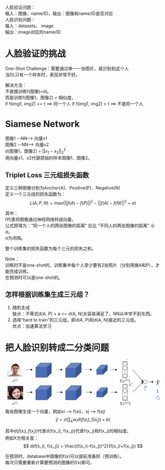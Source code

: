 人脸验证问题：  
输入：图像，name/ID，输出：图像和name/ID是否对应  
人脸识别问题：  
输入：datasets， image  
输出：image对应的name/ID  

# 人脸验证的挑战 

One-Shot Challenge：需要通过单一一张图片，就识别到这个人  
当DL只有一个样本时，表现非常不好。  

解决方法：  
不直接训练f(图像)=id。  
而是训练f(图像1、图像2) = 相似度。  
if f(img1, img2) <= t ==> 同一个人
if f(img1, img2) > t  ==> 不是同一个人

# Siamese Network

图像1 --NN--> 向量x1  
图像2 --NN--> 向量x2  
d(图像1，图像2) = $||x_1 - x_2||^2_2$  
用向量x1、x2代替原始的样本图像1、图像2。  

## Triplet Loss 三元组损失函数  

定义三种图像分别为Anchor(A)、Positive(P)、Negative(N)  
定义一个三元组的损失函数为：  
$$
L(A, P, N) = max(||f(A) - f(P)||^2 - ||f(A) - f(N)||^2 + \alpha)
$$

其中：  
f代表将图像通过神经网络转成向量。  
公式原理为：“同一个人的两张图像的距离” 应比 “不同人的两张图像的距离” 小$\alpha$。  
$\alpha$为间隔。  

整个训练集的损失函数为每个三元的损失之和。  

Note：  
训练时不是one-shot的，训练集中每个人至少要有2张照片（分别用做A和P），才能完成训练。  
在预测时可以是one-shot的。  

## 怎样根据训练集生成三元组？  

1. 随机生成  
缺点：不等式d(A, P) + a <= d(A, N)太容易满足了，NN从中学不到东西。  
2. 选择“hard to train”的三元组，即d(A, P)和d(A, N)接近的三元组。  
优点：加速算法学习

# 把人脸识别转成二分类问题

![](/assets/images/Chapter9/26.png)   
每张图像生成一个向量，例如xi --> f(xi)，xj --> f(xj)  
$$
\hat y = \sigma\left(\sum_k w_i d(f(x_i), f(x_j)) + b \right)
$$

其中$d(f(x_i), f(x_j))$代表d(f(x_i), f(x_j))代表f(x_j)和f(x_j)的相似度。  
例如X方相关度：  
$$
d(f(x_i), f(x_j)) = \frac{(f(x_i)-f(x_j))^2}{f(x_i)+f(x_j)}
$$

在预测时，database中图像的f(x)可以提前准备好（预训练）。  
每次只需要重新计算要预测的图像的f(x)即可。  